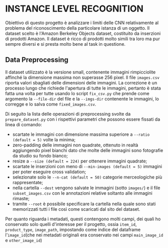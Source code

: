# INSTANCE LEVEL RECOGNITION
Obiettivo di questo progetto è analizzare i limiti delle CNN
relativamente al problema del riconoscimento della particolare
istanza di un oggetto. Il dataset scelto è l'Amazon Berkeley
Objects dataset, costituito da inserzioni di prodotti Amazon.
Il dataset è ricco di prodotti molto simili tra loro ma pur
sempre diversi e si presta molto bene al task in questione.

## Data Preprocessing
Il dataset utilizzato è la versione small, contenente immagini
rimpicciolite affinché la dimensione massima non superasse 256
pixel. Il file `images.csv` riporta valori sbagliati delle dimensioni delle
immagini. La correzione è un processo lungo che richiede l'apertura di
tutte le immagini, pertanto è stata fatta una volta per tutte usando
lo script `fix_csv.py` che prende come argomento la `--file-dir`
del file e la `--imgs-dir` contenente le immagini, lo corregge e lo
salva come `fixed_images.csv`.

Di seguito la lista delle operazioni di preprocessing
svolte da `prepare_dataset.py` con i rispettivi parametri che possono
essere fissati da linea di comando:
- scartate le immagini con dimensione massima superiore a `--ratio 
(default = 5)` volte la minima;
- zero-padding delle immagini non quadrate, ottenuto in realtà
aggiungendo pixel bianchi dato che molte delle immagini sono
fotografie da studio su fondo bianco;
- resize a `--size (default = 224)` per ottenere immagini quadrate;
- scartate le inserzioni con meno di `--min-images (default = 5)`
immagini per poter eseguire cross validation;
- selezionate solo le `--n-cat (default = 50)`
categorie merceologiche più rappresentate;
- nella cartella `--dest` vengono salvate le immagini (sotto `images/`)
e il file `subset_images.csv` con le annotazioni relative soltanto alle 
immagini rimaste;
- tramite `--root` è possibile specificare la cartella nella quale sono
stati memorizzati tutti i file così come scaricati dal sito del dataset.

Per quanto riguarda i metadati, questi contengono molti campi, dei
quali ho conservato solo quelli d'interesse per il progetto, ossia
`item_id`, `product_type`, `image_path`, impostando come indice del
dataframe l'`image_id`(che nei metadati originali era conservato
nei campi `main_image_id` e `other_image_id`)